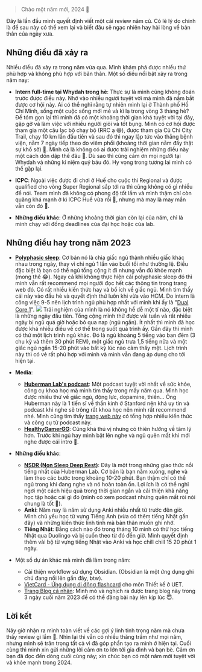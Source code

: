 > Chào một năm mới, 2024  🐳

Đây là lần đầu mình quyết định viết một cái review năm cũ. Có lẽ lý do chính là để sau này có thể xem lại và biết đâu sẽ ngạc nhiên hay hài lòng về bản thân của ngày xưa. 

## Những điều đã xảy ra 
Nhiều điều đã xảy ra trong năm vừa qua. Mình khám phá được nhiều thứ phù hợp và không phù hợp với bản thân. Một số điều nổi bật xảy ra trong năm nay:

- **Intern full-time tại Whydah trong hè**: Thực sự là mình cũng không đoán trước được điều này. Nhờ vào nhiều người tuyệt vời mà mình đã nắm bắt được cơ hội này. Ai có thể nghĩ rằng tự nhiên mình lại ở Thành phố Hồ Chí Minh, sống một cuộc sống mới mẻ và kì lạ trong vòng 3 tháng hè? Để tóm gọn lại thì mình đã có một khoảng thời gian khá tuyệt vời tại đây, gặp gỡ và làm việc với nhiều người giỏi và tốt bụng. Mình có cơ hội được tham gia một câu lạc bộ chạy bộ (RRC ạ 😄), được tham gia Củ Chi City Trail, chạy 10 km lần đầu tiên và sau đó thì ngay lập tức vào thẳng bệnh viện, nằm 7 ngày tiếp theo do viêm phổi (khoảng thời gian nằm đấy thật sự khổ sở) 🫠. Mình cá là không có ai được trải nghiệm những điều này một cách dồn dập thế đâu 🤣. Dù sao thì cũng cảm ơn mọi người tại Whydah và những kỉ niệm quý báu đó. Hy vọng trong tương lai mình có thể gặp lại.

- **ICPC**: Ngoài việc được đi chơi ở Huế cho cuộc thi Regional và được qualified cho vòng Super Regional sắp tới ra thì cũng không có gì nhiều để nói. Team mình đã không có phong độ tốt lắm và mình thậm chí còn quăng khá mạnh ở kì ICPC Huế vừa rồi 🥹, nhưng mà may là may mắn vẫn còn đó 👻.

- **Những điều khác**: Ở những khoảng thời gian còn lại của năm, chỉ là mình chạy với đống deadlines của đại học hoặc của lab.

## Những điều hay trong năm 2023
- **[Polyphasic sleep](https://www.polyphasic.net/)**: Cơ bản nó là chia giấc ngủ thành nhiều giấc khác nhau trong ngày, thay vì chỉ ngủ 1 lần vào buổi tối như thường lệ. Điều đặc biệt là bạn có thể ngủ tổng cộng ít đi nhưng vẫn đủ khỏe mạnh (mong thế 😂). Ngay cả khi không thực hiện cái polyphasic sleep đó thì mình vẫn rất recommend mọi người đọc hết các thông tin trong trang web đó. Có rất nhiều kiến thức hay và bổ ích về giấc ngủ. Mình tìm thấy cái này vào đầu hè và quyết định thử luôn khi vừa vào HCM. Do intern là công việc 9-5 nên lịch trình ngủ phù hợp nhất với mình khi ấy là "[Dual Core 1](https://www.polyphasic.net/dual-core-1/)". ![](/assets/DC1-default-1.png) Trải nghiệm của mình là nó không hề dễ một tí nào, đặc biệt là những ngày đầu tiên. Tổng cộng mình thử được vài tuần và rất nhiều ngày bị ngủ quá giờ hoặc bỏ qua nap (ngủ ngắn). Ít nhất thì mình đã học được khá nhiều điều về cơ thể trong suốt quá trình ấy.
Gần đây thì mình có thử một lịch trình ngủ khác. Đó là ngủ khoảng 5 tiếng vào ban đêm (3 chu kỳ và thêm 30 phút REM), một giấc ngủ trưa 1,5 tiếng nữa và một giấc ngủ ngắn 15-20 phút vào bất kỳ lúc nào cảm thấy mệt. Lịch trình này thì có vẻ rất phù hợp với mình và mình vẫn đang áp dụng cho tới hiện tại.
- **Media**:
    - **[Huberman Lab's podcast](https://www.youtube.com/@hubermanlab)**: Một podcast tuyệt vời nhất về sức khỏe, công cụ khoa học mà mình tìm thấy trong mấy năm qua. Mình học được nhiều thứ về giấc ngủ, động lực, dopamine, thiền... Ông Huberman này là 1 tiến sĩ về thần kinh ở Stanford nên khá uy tín và podcast khi nghe sẽ trông rất khoa học nên mình rất recommend nhé. Mình cũng tìm thấy [trang web này](https://hubermanhub-bullet.pages.dev/) có tổng hợp nhiều kiến thức và công cụ từ podcast này.
    - **[HealthyGamerGG](https://www.youtube.com/@HealthyGamerGG)**: Cũng khá thú vị nhưng có thiên hướng về tâm lý hơn. Trước khi ngủ hay mình bật lên nghe và ngủ quên mất khi mới nghe được cái intro 🙂.
- **Những điều khác**:
    - **[NSDR (Non Sleep Deep Rest)](https://www.youtube.com/watch?v=AKGrmY8OSHM)**: Đây là một trong những giao thức nổi tiếng nhất của Huberman Lab. Cơ bản là bạn nằm xuống, nghe và làm theo các bước trong khoảng 10-20 phút. Bạn thậm chí có thể ngủ trong khi đang nghe và nó hoàn toàn ổn. Lợi ích là có thể nghỉ ngơi một cách hiệu quả trong thời gian ngắn và cải thiện khả năng học tập hoặc cái gì đó (mình có xem podcast nhưng quên mất ròi nói chung là tốt 🥹).
    - **Anki**: Năm nay là năm sử dụng Anki nhiều nhất từ trước đên giờ. Mình chủ yếu học từ vựng Tiếng Anh (vừa có thêm tiếng Nhật gần đây) và những kiến thức linh tinh mà bản thân muốn ghi nhớ. 
    - **Tiếng Nhật**: Bằng cách nào đó trong tháng 10 mình có thử học tiếng Nhật qua Duolingo và bị cuốn theo từ đó đến giờ. Mình quyết định thêm vài bộ từ vựng tiếng Nhật vào Anki và học chill chill 15 20 phút 1 ngày.

- Một số dự án khác mà mình đã làm trong năm:
    - Cải thiện workflow sử dụng Obsidian. (Obsidian là một ứng dụng ghi chú đang nổi lên gần đây, btw).
    - [VietCard - Ứng dụng di động flashcard](https://github.com/HynDuf/vietcard) cho môn Thiết kế ở UET.
    - [Trang Blog cá nhân](https://hynduf.github.io/): Mình mò và nghịch ra được trang blog này trong 3 ngày cuối năm 2023 để có thể đăng bài này lên kịp lúc 😇.

## Lời kết
Nãy giờ nhận ra mình toàn viết về các gợi ý linh tinh trong năm mà chưa thấy review gì lắm 🥹. Nhìn lại thì vẫn có nhiều thăng trầm như mọi năm, nhưng mình sẽ trân trọng tất cả vì đã góp phần tạo ra mình ở hiện tại. Cuối cùng thì mình xin gửi những lời cảm ơn to lớn tới gia đình và bạn bè. Cảm ơn bạn đã đọc đến dòng cuối cùng này; xin chúc bạn có một năm mới tuyệt vời và khỏe mạnh trong 2024.
